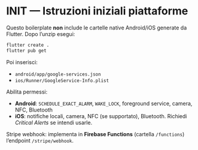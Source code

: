 # INIT — Istruzioni iniziali piattaforme

Questo boilerplate **non** include le cartelle native Android/iOS generate da Flutter.
Dopo l’unzip esegui:

```bash
flutter create .
flutter pub get
```

Poi inserisci:
- `android/app/google-services.json`
- `ios/Runner/GoogleService-Info.plist`

Abilita permessi:
- **Android**: `SCHEDULE_EXACT_ALARM`, `WAKE_LOCK`, foreground service, camera, NFC, Bluetooth
- **iOS**: notifiche locali, camera, NFC (se supportato), Bluetooth. Richiedi *Critical Alerts* se intendi usarle.

Stripe webhook: implementa in **Firebase Functions** (cartella `/functions`) l’endpoint `/stripe/webhook`.
